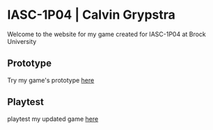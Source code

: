 # IASC-1P04 | Calvin Grypstra

Welcome to the website for my game created for IASC-1P04 at Brock University

## Prototype
Try my game's prototype [here](https://github.com/Callieboi/IASC-1P04/blob/main/Prototype/The%20Eternity.html)

## Playtest
playtest my updated game [here](https://github.com/Callieboi/IASC-1P04/blob/main/Playtest%20Folder/Eternity.html)
